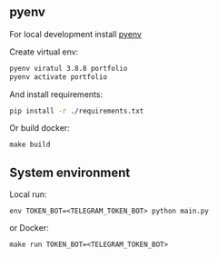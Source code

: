 ## pyenv

For local development install [pyenv](https://github.com/pyenv/pyenv-installer)

Create virtual env:
```bash
pyenv viratul 3.8.8 portfolio
pyenv activate portfolio
```

And install requirements:
```bash
pip install -r ./requirements.txt
```

Or build docker:
```
make build
```

## System environment

Local run:
```
env TOKEN_BOT=<TELEGRAM_TOKEN_BOT> python main.py
```

or Docker:
```
make run TOKEN_BOT=<TELEGRAM_TOKEN_BOT>
```
